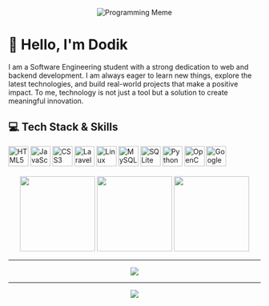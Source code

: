 <p align="center">
  <img src="https://s3.amazonaws.com/rails-camp-tutorials/blog/programming+memes/works-doesnt-work.jpg" alt="Programming Meme">
</p>

<h1 align="left"><b>👋 Hello, I'm Dodik</b></h1>

<p align="left">
  I am a Software Engineering student with a strong dedication to web and backend development. I am always eager to learn new things, explore the latest technologies, and build real-world projects that make a positive impact. To me, technology is not just a tool but a solution to create meaningful innovation.
</p>


## 💻 Tech Stack & Skills  

<div align="left">
  <img src="https://cdn.jsdelivr.net/gh/devicons/devicon/icons/html5/html5-original.svg" height="40" alt="HTML5" />
  <img src="https://cdn.jsdelivr.net/gh/devicons/devicon/icons/javascript/javascript-original.svg" height="40" alt="JavaScript" />
  <img src="https://cdn.jsdelivr.net/gh/devicons/devicon/icons/css3/css3-original.svg" height="40" alt="CSS3" />
  <img src="https://cdn.jsdelivr.net/gh/devicons/devicon/icons/laravel/laravel-original.svg" height="40" alt="Laravel" />
  <img src="https://cdn.jsdelivr.net/gh/devicons/devicon/icons/linux/linux-original.svg" height="40" alt="Linux" />
  <img src="https://cdn.jsdelivr.net/gh/devicons/devicon/icons/mysql/mysql-original.svg" height="40" alt="MySQL" />
  <img src="https://cdn.jsdelivr.net/gh/devicons/devicon/icons/sqlite/sqlite-original.svg" height="40" alt="SQLite" />
  <img src="https://cdn.jsdelivr.net/gh/devicons/devicon/icons/python/python-original.svg" height="40" alt="Python" />
  <img src="https://cdn.jsdelivr.net/gh/devicons/devicon/icons/opencv/opencv-original.svg" height="40" alt="OpenCV" />
  <img src="https://cdn.jsdelivr.net/gh/devicons/devicon/icons/googlecloud/googlecloud-original.svg" height="40" alt="Google Cloud" />
</div>

<br>

<div align="center">
  <img src="https://github-readme-stats.vercel.app/api?username=Dodikz&show_icons=true&include_all_commits=true&count_private=true&theme=dracula&hide_border=true" height="150" />
  <img src="https://github-readme-stats.vercel.app/api/top-langs?username=Dodikz&layout=compact&langs_count=5&theme=dracula&hide_border=true" height="150" />
  <img src="https://streak-stats.demolab.com?user=Dodikz&theme=dracula&hide_border=true&border_radius=5" height="150" />
</div>

---


<div align="center">
  <img src="https://github-profile-trophy.vercel.app?username=Dodikz&theme=dracula&margin-w=10&no-frame=true" />
</div>

---


<div align="center">
  <img src="https://github-readme-activity-graph.vercel.app/graph?username=Dodikz&theme=github-dark&area=true&radius=16" />
</div>
